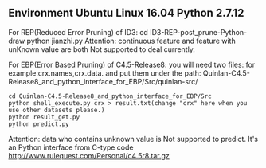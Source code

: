 Environment
Ubuntu Linux 16.04
Python 2.7.12
---------------------------------------------------------

For REP(Reduced Error Pruning) of ID3:
    cd ID3-REP-post_prune-Python-draw
    python jianzhi.py
Attention:
    continuous feature and feature with unKnown value are both Not supported to deal currently.

For EBP(Error Based Pruning) of C4.5-Release8:
    you will need two files:
    for example:crx.names,crx.data.
    and put them under the path: 
    Quinlan-C4.5-Release8_and_python_interface_for_EBP/Src/quinlan-src/

    cd Quinlan-C4.5-Release8_and_python_interface_for_EBP/Src
    python shell_execute.py crx > result.txt(change "crx" here when you use other datasets please.)
    python result_get.py
    python predict.py

Attention:
    data who contains unknown value is Not supported to predict.
    It's  an Python interface from C-type code http://www.rulequest.com/Personal/c4.5r8.tar.gz
